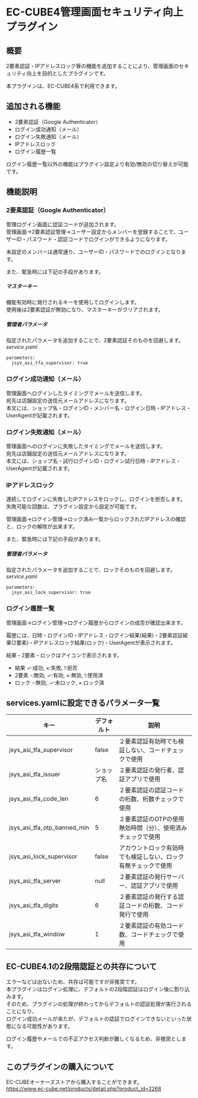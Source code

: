 # EC-CUBE4管理画面セキュリティ向上プラグイン

## 概要
2要素認証・IPアドレスロック等の機能を追加することにより、管理画面のセキュリティ向上を目的としたプラグインです。

本プラグインは、EC-CUBE4系で利用できます。

## 追加される機能
- 2要素認証（Google Authenticator）
- ログイン成功通知（メール）
- ログイン失敗通知（メール）
- IPアドレスロック
- ログイン履歴一覧

ログイン履歴一覧以外の機能はプラグイン設定より有効/無効の切り替えが可能です。

## 機能説明
### 2要素認証（Google Authenticator）
管理ログイン画面に認証コードが追加されます。  
管理画面→2要素認証管理→ユーザー設定からメンバーを登録することで、ユーザーID・パスワード・認証コードでログインができるようになります。

未設定のメンバーは通常通り、ユーザーID・パスワードでのログインとなります。

また、緊急時には下記の手段があります。

##### マスターキー
機能有効時に発行されるキーを使用してログインします。  
使用後は2要素認証が無効になり、マスターキーがクリアされます。

##### 管理者パラメータ
指定されたパラメータを追加することで、2要素認証そのものを回避します。
_service.yaml_
```
parameters:
  jsys_asi_tfa_supervisor: true
```

### ログイン成功通知（メール）
管理画面へログインしたタイミングでメールを送信します。  
宛先は店舗設定の送信元メールアドレスになります。  
本文には、ショップ名・ログインID・メンバー名・ログイン日時・IPアドレス・UserAgentが記載されます。

### ログイン失敗通知（メール）
管理画面へのログインに失敗したタイミングでメールを送信します。  
宛先は店舗設定の送信元メールアドレスになります。  
本文には、ショップ名・試行ログインID・ログイン試行日時・IPアドレス・UserAgentが記載されます。

### IPアドレスロック
連続してログインに失敗したIPアドレスをロックし、ログインを拒否します。  
失敗可能な回数は、プラグイン設定から設定が可能です。

管理画面→ログイン管理→ロック済み一覧からロックされたIPアドレスの確認と、ロックの解除が出来ます。

また、緊急時には下記の手段があります。

##### 管理者パラメータ
指定されたパラメータを追加することで、ロックそのものを回避します。  
_service.yaml_
```
parameters:
  jsys_asi_lock_supervisor: true
```

### ログイン履歴一覧
管理画面→ログイン管理→ログイン履歴からログインの成否が確認出来ます。  

履歴には、日時・ログインID・IPアドレス・ログイン結果(結果)・2要素認証結果(2要素)・IPアドレスロック結果(ロック)・UserAgentが表示されます。

結果・2要素・ロックはアイコンで表示されます。
- 結果 &check;:成功, &times;:失敗, &#33;:拒否
- 2要素 -:無効, &check;:有効, &times;:無効, &#33;:使用済
- ロック -:無効, &check;:未ロック, &times;:ロック済

## services.yamlに設定できるパラメータ一覧
| キー | デフォルト | 説明 |
| --- | --- | --- |
| jsys_asi_tfa_supervisor | false | ２要素認証有効時でも検証しない、コードチェックで使用 |
| jsys_asi_tfa_issuer | ショップ名 | ２要素認証の発行者、認証アプリで使用 |
| jsys_asi_tfa_code_len | 6 | ２要素認証の認証コードの桁数、桁数チェックで使用 |
| jsys_asi_tfa_otp_banned_min | 5 | ２要素認証のOTPの使用無効時間（分）、使用済みチェックで使用 |
| jsys_asi_lock_supervisor | false | アカウントロック有効時でも検証しない、ロック有無チェックで使用 |
| jsys_asi_tfa_server | null | ２要素認証の発行サーバー、認証アプリで使用 |
| jsys_asi_tfa_digits | 6 | ２要素認証の発行する認証コードの桁数、コード発行で使用 |
| jsys_asi_tfa_window | 1 | ２要素認証の有効コード数、コードチェックで使用 |

## EC-CUBE4.1の2段階認証との共存について
エラーなどは出ないため、共存は可能ですが非推奨です。  
本プラグインはログイン処理に、デフォルトの2段階認証はログイン後に割り込みます。  
そのため、プラグインの処理が終わってからデフォルトの認証処理が実行されることになり、  
ログイン成功メールが来たが、デフォルトの認証でログインできないといった状態になる可能性があります。

ログイン履歴やメールでの不正アクセス判断が難しくなるため、非推奨とします。

## このプラグインの購入について
EC-CUBEオーナーズストアから購入することができます。  
https://www.ec-cube.net/products/detail.php?product_id=2268